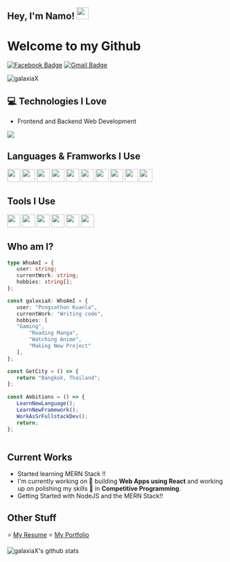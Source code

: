 ## Hey, I'm Namo! <img src="https://media.giphy.com/media/hvRJCLFzcasrR4ia7z/giphy.gif" width="28px" height="28px">

<h1>Welcome to my Github</h1> 



[![Facebook Badge](https://img.shields.io/badge/-Pongsathon%20Kuanla-blue?style=flat-square&logo=Facebook&logoColor=white&link=https://www.facebook.com/namo.pongsathon)](https://www.facebook.com/namo.pongsathon) [![Gmail Badge](https://img.shields.io/badge/-pongsathon149@gmail.com-c14438?style=flat-square&logo=Gmail&logoColor=white&link=mailto:pongsathon149@gmail.com)](mailto:pongsathon149@gmail.com)
<p align="left"> <img src="https://komarev.com/ghpvc/?username=galaxiax" alt="galaxiaX" /> </p>


## :computer: Technologies I Love
* Frontend and Backend Web Development

<img src = "https://github-readme-stats.vercel.app/api/top-langs/?username=galaxiaX&layout=compact">


## Languages & Framworks I Use

<img src = 'https://icon.icepanel.io/Technology/svg/HTML5.svg' width='30'/>  <img src = 
'https://icon.icepanel.io/Technology/svg/CSS3.svg' width='30'/>  <img src = 
'https://icon.icepanel.io/Technology/svg/Sass.svg' height='30'/>  <img src = 
'https://icon.icepanel.io/Technology/svg/Tailwind-CSS.svg' width='30'/>  <img src = 
'https://icon.icepanel.io/Technology/svg/JavaScript.svg' width='30'/>  <img src = 
'https://icon.icepanel.io/Technology/svg/TypeScript.svg' width='30'/>  <img src = 
'https://icon.icepanel.io/Technology/svg/Node.js.svg' width='30'/>  <img src = 
'https://icon.icepanel.io/Technology/png-shadow-512/Express.png' width='30'/>  <img src = 
'https://icon.icepanel.io/Technology/svg/React.svg' width='30'/>  <img src = 
'https://icon.icepanel.io/Technology/png-shadow-512/Next.js.png' width='30'/>


 
## Tools I Use

<img src = 'https://icon.icepanel.io/Technology/svg/Vite.js.svg' width='30'/>  <img src = 
'https://icon.icepanel.io/Technology/svg/Visual-Studio-Code-%28VS-Code%29.svg' width='30'/>  <img src = 
'https://icon.icepanel.io/Technology/svg/Postman.svg' width='30'/>  <img src = 
'https://icon.icepanel.io/Technology/svg/MongoDB.svg' width='30'/>  <img src = 
'https://icon.icepanel.io/Technology/svg/Git.svg' width='30'/>  <img src = 
'https://icon.icepanel.io/Technology/png-shadow-512/GitHub.png' width='30'/> 

 
 ## Who am I?
 ```typescript
 type WhoAmI = {
    user: string;
    currentWork: string;
    hobbies: string[];
};

const galaxiaX: WhoAmI = {
	user: "Pongsathon Kuanla",
	currentWork: "Writing code",
	hobbies: [
  	"Gaming",
		"Reading Manga",
		"Watching Anime",
		"Making New Project"
	],
};

const GetCity = () => {
	return "Bangkok, Thailand";
};
	
const Ambitions = () => {
	LearnNewLanguage();
	LearnNewFramework();
	WorkAsSrFullstackDev();
	return;
};
	
 ```
 
## Current Works
 * Started learning MERN Stack !!
 * I'm currently working on 🔭 building **Web Apps using React** and working up on polishing my skills 🌱 in **Competitive Programming**.
 * Getting Started with NodeJS and the MERN Stack!!
 
## Other Stuff
 ⭐ [My Resume](https://galaxiadev.vercel.app)
 ⭐ [My Portfolio](https://galaxiadev.vercel.app)
 

![galaxiaX's github stats](https://github-readme-stats.vercel.app/api?username=galaxiaX&show_icons=true&hide=[%22issues%22])
 
 
